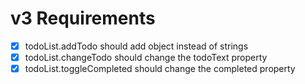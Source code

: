 # v3 Requirements

- [x] todoList.addTodo should add object instead of strings
- [x] todoList.changeTodo should change the todoText property
- [x] todoList.toggleCompleted should change the completed property